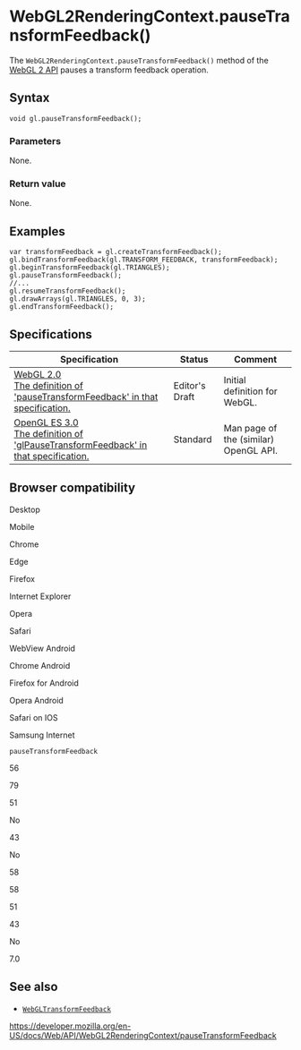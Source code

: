 WebGL2RenderingContext.pauseTransformFeedback()
===============================================

The `WebGL2RenderingContext.pauseTransformFeedback()` method of the [WebGL 2 API](../webgl_api) pauses a transform feedback operation.

Syntax
------

    void gl.pauseTransformFeedback();

### Parameters

None.

### Return value

None.

Examples
--------

    var transformFeedback = gl.createTransformFeedback();
    gl.bindTransformFeedback(gl.TRANSFORM_FEEDBACK, transformFeedback);
    gl.beginTransformFeedback(gl.TRIANGLES);
    gl.pauseTransformFeedback();
    //...
    gl.resumeTransformFeedback();
    gl.drawArrays(gl.TRIANGLES, 0, 3);
    gl.endTransformFeedback();

Specifications
--------------

<table><thead><tr class="header"><th>Specification</th><th>Status</th><th>Comment</th></tr></thead><tbody><tr class="odd"><td><a href="https://www.khronos.org/registry/webgl/specs/latest/2.0/#3.7.15">WebGL 2.0<br />
<span class="small">The definition of 'pauseTransformFeedback' in that specification.</span></a></td><td><span class="spec-ed">Editor's Draft</span></td><td>Initial definition for WebGL.</td></tr><tr class="even"><td><a href="https://www.khronos.org/opengles/sdk/docs/man3/html/glPauseTransformFeedback.xhtml">OpenGL ES 3.0<br />
<span class="small">The definition of 'glPauseTransformFeedback' in that specification.</span></a></td><td><span class="spec-standard">Standard</span></td><td>Man page of the (similar) OpenGL API.</td></tr></tbody></table>

Browser compatibility
---------------------

Desktop

Mobile

Chrome

Edge

Firefox

Internet Explorer

Opera

Safari

WebView Android

Chrome Android

Firefox for Android

Opera Android

Safari on IOS

Samsung Internet

`pauseTransformFeedback`

56

79

51

No

43

No

58

58

51

43

No

7.0

See also
--------

-   [`WebGLTransformFeedback`](../webgltransformfeedback)

<a href="https://developer.mozilla.org/en-US/docs/Web/API/WebGL2RenderingContext/pauseTransformFeedback" class="_attribution-link">https://developer.mozilla.org/en-US/docs/Web/API/WebGL2RenderingContext/pauseTransformFeedback</a>

